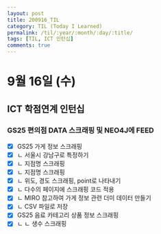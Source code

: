 ```yaml
---
layout: post
title: 200916_TIL
category: TIL (Today I Learned)
permalink: /til/:year/:month/:day/:title/
tags: [TIL, ICT 인턴십]
comments: true
---
```

# 9월 16일 (수)

## ICT 학점연계 인턴십
### GS25 편의점 DATA 스크래핑 및 NEO4J에 FEED
- [X] GS25 가게 정보 스크래핑
- [X] ㄴ 서울시 강남구로 특정하기 
- [X] ㄴ 지점명 스크래핑
- [X] ㄴ 지점명 스크래핑
- [X] ㄴ 위도, 경도 스크래핑, point로 나타내기
- [X] ㄴ 다수의 페이지에 스크래핑 코드 적용
- [X] ㄴ MIRO 참고하여 가게 정보 관련 더미 데이터 만들기
- [X] ㄴ CSV 파일로 저장
- [X] GS25 음료 카테고리 상품 정보 스크래핑
- [X] ㄴ ㄴ 생수 스크래핑
